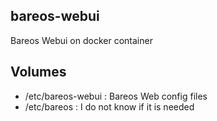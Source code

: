 ## bareos-webui
Bareos Webui on docker container  

## Volumes

* /etc/bareos-webui : Bareos Web config files
* /etc/bareos : I do not know if it is needed

 
